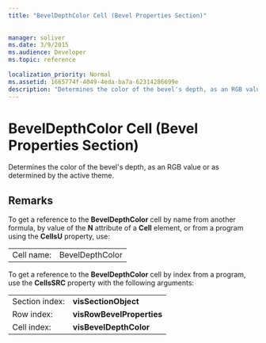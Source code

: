 ```yaml
---
title: "BevelDepthColor Cell (Bevel Properties Section)"
 
 
manager: soliver
ms.date: 3/9/2015
ms.audience: Developer
ms.topic: reference
 
localization_priority: Normal
ms.assetid: 1665774f-4049-4eda-ba7a-62314286699e
description: "Determines the color of the bevel's depth, as an RGB value or as determined by the active theme."
---
```


# BevelDepthColor Cell (Bevel Properties Section)

Determines the color of the bevel's depth, as an RGB value or as determined by the active theme.
  
## Remarks

To get a reference to the **BevelDepthColor** cell by name from another formula, by value of the **N** attribute of a **Cell** element, or from a program using the **CellsU** property, use: 
  
|||
|:-----|:-----|
| Cell name:  <br/> | BevelDepthColor  <br/> |
   
To get a reference to the **BevelDepthColor** cell by index from a program, use the **CellsSRC** property with the following arguments: 
  
|||
|:-----|:-----|
| Section index:  <br/> |**visSectionObject** <br/> |
| Row index:  <br/> |**visRowBevelProperties** <br/> |
| Cell index:  <br/> |**visBevelDepthColor** <br/> |
   

